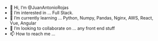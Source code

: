 - 👋 Hi, I’m @JuanAntonioRojas
- 👀 I’m interested in ... Full Stack.
- 🌱 I’m currently learning ... Python, Numpy, Pandas, Nginx, AWS, React, Vue, Angular
- 💞️ I’m looking to collaborate on ... any front end stuff
- 📫 How to reach me ...

<!---
JuanAntonioRojas/JuanAntonioRojas is a ✨ special ✨ repository because its `README.md` (this file) appears on your GitHub profile.
You can click the Preview link to take a look at your changes.
--->
